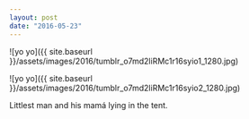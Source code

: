 ```yaml
---
layout: post
date: "2016-05-23"
---
```


![yo yo]({{ site.baseurl }}/assets/images/2016/tumblr_o7md2liRMc1r16syio1_1280.jpg)

![yo yo]({{ site.baseurl }}/assets/images/2016/tumblr_o7md2liRMc1r16syio2_1280.jpg)

Littlest man and his mamá lying in the tent.
